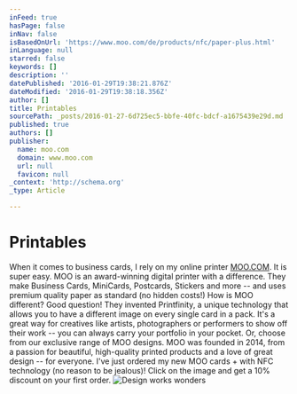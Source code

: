 ```yaml
---
inFeed: true
hasPage: false
inNav: false
isBasedOnUrl: 'https://www.moo.com/de/products/nfc/paper-plus.html'
inLanguage: null
starred: false
keywords: []
description: ''
datePublished: '2016-01-29T19:38:21.876Z'
dateModified: '2016-01-29T19:38:18.356Z'
author: []
title: Printables
sourcePath: _posts/2016-01-27-6d725ec5-bbfe-40fc-bdcf-a1675439e29d.md
published: true
authors: []
publisher:
  name: moo.com
  domain: www.moo.com
  url: null
  favicon: null
_context: 'http://schema.org'
_type: Article

---
```

# Printables

When it comes to business cards, I rely on my online printer [MOO.COM][0].
It is super easy. MOO is an award-winning digital printer with a difference. They make Business Cards, MiniCards,
Postcards, Stickers and more -- and uses premium quality paper as standard (no hidden costs!)
How is MOO different? Good question! They invented Printfinity, a unique technology that allows you
to have a different image on every single card in a pack. It's a great way for creatives like artists,
photographers or performers to show off their work -- you can always carry your portfolio in your
pocket. Or, choose from our exclusive range of MOO designs. MOO was founded in 2014, from a passion for beautiful, high-quality printed products and a love of great design --
for everyone. I've just ordered my new MOO cards + with NFC technology (no reason to be jealous)! Click on the image and get a 10% discount on your first order.
![Design works wonders](https://s3-us-west-2.amazonaws.com/the-grid-img/p/ec63a19017dc869f7ce21ae2ee6fa94a23a0f603.gif)

[0]: http://www.awin1.com/awclick.php?mid=2562&id=264457